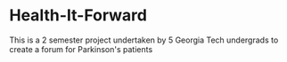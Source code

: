 # Health-It-Forward
This is a 2 semester project undertaken by 5 Georgia Tech undergrads to create a forum for Parkinson's patients
